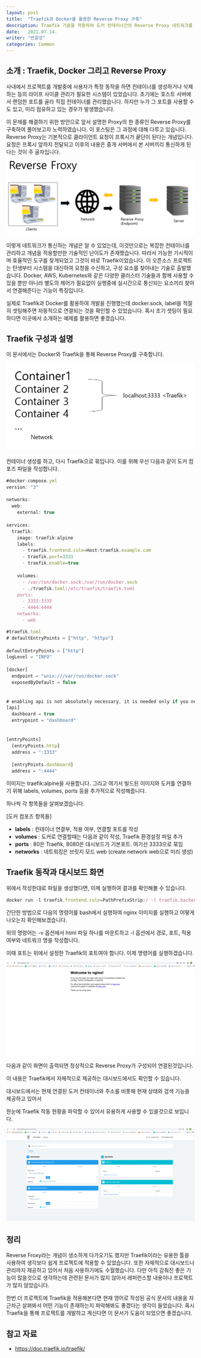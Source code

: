 ```yaml
---
layout: post
title:  "Traefik과 Docker를 활용한 Reverse Proxy 구축"
description: Traefik 기술을 적용하여 도커 컨테이너간의 Reverse Proxy 네트워크를 효율적으로 구축합니다.
date:   2021.07.14. 
writer: "반윤성"
categories: Common
---
```

## 소개 : Traefik, Docker 그리고 Reverse Proxy
사내에서 프로젝트를 개발중에 사용자가 특정 동작을 하면 컨테이너를 생성하거나 삭제하는 등의 라이프 사이클 관리가 필요한 시스템이 있었습니다. 
초기에는 호스트 서버에서 랜덤한 포트를 골라 직접 컨테이너를 관리했습니다. 하지만 누가 그 포트를 사용할 수도 있고, 미리 점유하고 있는 경우가 발생했습니다.

이 문제를 해결하기 위한 방안으로 앞서 설명한 Proxy의 한 종류인 Reverse Proxy를 구축하여 풀어보고자 노력하였습니다. 이 포스팅은 그 과정에 대해
다루고 있습니다. Reverse Proxy는 기본적으로 클라이언트 요청이 프록시가 끝단이 된다는 개념입니다. 요청은 프록시 앞까지 전달되고 이후의 내용은
중개 서버에서 본 서버끼리 통신하게 된다는 것이 주 골자입니다.

![/images/2021-07-14-Traefik/Traefik_proxy.png](/images/2021-07-14-Traefik/Traefik_proxy.png)
 
이렇게 네트워크가 통신하는 개념은 알 수 있었는데, 이것만으로는 복잡한 컨테이너를 관리하고 개념을 적용할만한 기술적인 난이도가 존재했습니다.
따라서 가능한 가시적이며 효율적인 도구를 찾게되었고 그것이 바로 Traefik이었습니다. 이 오픈소스 프로젝트는 탄생부터 시스템을 대신하여 요청을
수신하고, 구성 요소를 찾아내는 기술로 출발했습니다. Docker, AWS, Kubernetes와 같은 다양한 클러스터 기술들과 함께 사용할 수 있을 뿐만 아니라
별도의 제어가 필요없이 실행중에 실시간으로 통신되는 요소끼리 찾아서 연결해준다는 기능이 특징입니다.

실제로 Traefik과 Docker를 활용하여 개발을 진행했는데 docker.sock, label을 적절히 셋팅해주면 자동적으로 연결되는 것을 확인할 수 있었습니다.
혹시 초기 셋팅이 필요하다면 이곳에서 소개하는 예제를 활용하면 좋겠습니다.  

## Traefik 구성과 설명
이 문서에서는 Docker와 Traefik을 통해 Reverse Proxy를 구축합니다.

![/images/2021-07-14-Traefik/Traefik_process.PNG](/images/2021-07-14-Traefik/Traefik_process.PNG)

컨테이너 생성를 하고, 다시 Traefik으로 묶입니다. 이를 위해 우선 다음과 같이 도커 컴포즈 파일을 작성합니다.

```jsx
#docker-compose.yml
version: "3"

networks:
  web:
    external: true

services:
  traefik:
    image: traefik:alpine
    labels:
      - traefik.frontend.rule=Host:traefik.example.com
      - traefik.port=3333
      - traefik.enable=true

    volumes:
      - /var/run/docker.sock:/var/run/docker.sock
      - ./traefik.toml:/etc/traefik/traefik.toml
    ports:
      - 3333:3333
      - 4444:4444
    networks:
      - web
```

```jsx
#traefik.toml
# defaultEntryPoints = ["http", "https"]

defaultEntryPoints = ["http"]
logLevel = "INFO"

[docker]
  endpoint = "unix:///var/run/docker.sock"
  exposedByDefault = false


# enabling api is not absolutely necessary, it is needed only if you need dashboard.
[api]
  dashboard = true
  entrypoint = "dashboard"


[entryPoints]
  [entryPoints.http]
  address = ":3333"

  [entryPoints.dashboard]
  address = ":4444"
```

이미지는 traefik:alpine을 사용합니다. 그리고 여기서 빌드된 이미지와 도커틀 연결하기 위해 labels, volumes, ports 등을
추가적으로 작성해줍니다.

하나씩 각 항목들을 살펴보겠습니다.

[도커 컴포즈 항목들]

- __labels__ : 컨테이너 연결부, 적용 여부, 연결할 포트를 작성
- __volumes__ : 도커로 연결할때는 다음과 같이 작성, Traefik 환경설정 파일 추가
- __ports__ : 80은 Traefik, 8080은 대시보드가 기본포트. 여기선 3333으로 묶임
- __networks__ : 네트워킹은 브릿지 모드 web (create network web으로 미리 생성)

## Traefik 동작과 대시보드 화면

위에서 작성한대로 파일을 생성했다면, 이제 실행하여 결과를 확인해볼 수 있습니다.

```jsx
docker run -l traefik.frontend.rule=PathPrefixStrip:/ -l traefik.backend=/ -l traefik.enable=true --network web -d nginx
```

간단한 방법으로 다음의 명령어를 bash에서 실행하여 nginx 이미지를 실행하고 어떻게 나오는지 확인해보겠습니다.

위의 명령어는 -v 옵션에서 html 파일 하나를 마운트하고 -l 옵션에서 경로, 포트, 적용 여부와 네트워크 명을 작성합니다.

이때 포트는 위에서 설정한 Traefik의 포트여야 합니다. 이제 명령어를 실행하겠습니다.

![/images/2021-07-14-Traefik/Traefik_sample.PNG](/images/2021-07-14-Traefik/Traefik_sample.PNG)

다음과 같이 화면이 출력되면 정상적으로 Reverse Proxy가 구성되어 연결된것입니다.

이 내용은 Traefik에서 자체적으로 제공하는 대시보드에서도 확인할 수 있습니다.

대시보드에서는 현재 연결된 도커 컨테이너와 주소를 비롯해 현재 상태와 검색 기능을 제공하고 있어서

한눈에 Traefik 작동 현황을 파악할 수 있어서 유용하게 사용할 수 있을것으로 보입니다.

![/images/2021-07-14-Traefik/Traefik_dashboard.PNG](/images/2021-07-14-Traefik/Traefik_dashboard.PNG)


## 정리
Reverse Froxy라는 개념이 생소하게 다가오기도 했지만 Traefik이라는 유용한 툴을 사용하여 생각보다 쉽게 프로젝트에 적용할 수 있었습니다.
또한 자체적으로 대시보드나 관리까지 제공하고 있어서 처음 사용하기에도 수월했습니다. 다만 아직 감춰진 좋은 기능이 많을것으로 생각하는데 
관련된 문서가 많지 않아서 레퍼런스할 내용이나 프로젝트가 많지 않았습니다.

한번 더 프로젝트에 Traefik을 적용해본다면 현재 영어로 작성된 공식 문서의 내용을 차근차근 살펴봐서 어떤 기능이 존재하는지 파악해봐도 
좋겠다는 생각이 들었습니다. 혹시 Traefik을 통해 프로젝트를 개발하고 계신다면 이 문서가 도움이 되었으면 좋겠습니다. 

## 참고 자료
- https://doc.traefik.io/traefik/